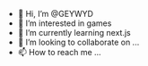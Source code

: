 - 👋 Hi, I’m @GEYWYD
- 👀 I’m interested in games
- 🌱 I’m currently learning next.js
- 💞️ I’m looking to collaborate on ...
- 📫 How to reach me ...

<!---
GEYWYD/GEYWYD is a ✨ special ✨ repository because its `README.md` (this file) appears on your GitHub profile.
You can click the Preview link to take a look at your changes.
--->
